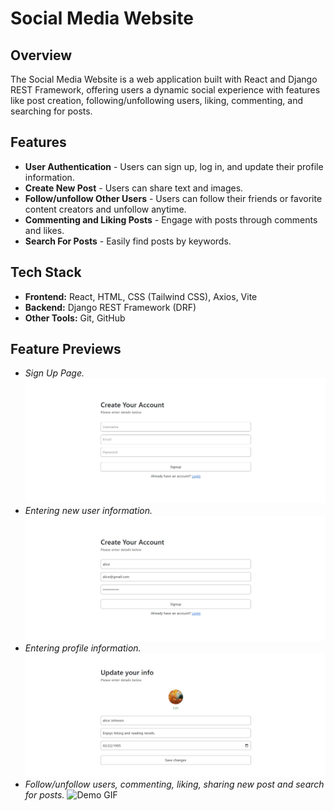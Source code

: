 # Social Media Website

## Overview
The Social Media Website is a web application built with React and Django REST Framework, offering users a dynamic social experience with features like post creation, following/unfollowing users, liking, commenting, and searching for posts.


## Features
- **User Authentication** - Users can sign up, log in, and update their profile information.
- **Create New Post** -  Users can share text and images.
- **Follow/unfollow Other Users** - Users can follow their friends or favorite content creators and unfollow anytime.
- **Commenting and Liking Posts** - Engage with posts through comments and likes.
- **Search For Posts** - Easily find posts by keywords.

## Tech Stack
- **Frontend:** React, HTML, CSS (Tailwind CSS), Axios, Vite 
- **Backend:** Django REST Framework (DRF)
- **Other Tools:** Git, GitHub 

## Feature Previews
- *Sign Up Page.*
![Demo GIF](./assets/1.jpg)
- *Entering new user information.*
![Demo GIF](./assets/2.jpg)
- *Entering profile information.*
![Demo GIF](./assets/4.jpg)
- *Follow/unfollow users, commenting, liking, sharing new post and search for posts.*
![Demo GIF](./assets/5.gif)

